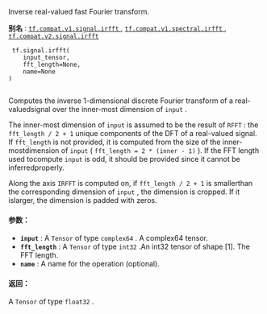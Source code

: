 Inverse real-valued fast Fourier transform.

**别名** : [ `tf.compat.v1.signal.irfft` ](/api_docs/python/tf/signal/irfft), [ `tf.compat.v1.spectral.irfft` ](/api_docs/python/tf/signal/irfft), [ `tf.compat.v2.signal.irfft` ](/api_docs/python/tf/signal/irfft)

```
 tf.signal.irfft(
    input_tensor,
    fft_length=None,
    name=None
)
 
```

Computes the inverse 1-dimensional discrete Fourier transform of a real-valuedsignal over the inner-most dimension of  `input` .

The inner-most dimension of  `input`  is assumed to be the result of  `RFFT` : the `fft_length / 2 + 1`  unique components of the DFT of a real-valued signal. If `fft_length`  is not provided, it is computed from the size of the inner-mostdimension of  `input`  ( `fft_length = 2 * (inner - 1)` ). If the FFT length used tocompute  `input`  is odd, it should be provided since it cannot be inferredproperly.

Along the axis  `IRFFT`  is computed on, if  `fft_length / 2 + 1`  is smallerthan the corresponding dimension of  `input` , the dimension is cropped. If it islarger, the dimension is padded with zeros.

#### 参数：
- **`input`** : A  `Tensor`  of type  `complex64` . A complex64 tensor.
- **`fft_length`** : A  `Tensor`  of type  `int32` .An int32 tensor of shape [1]. The FFT length.
- **`name`** : A name for the operation (optional).


#### 返回：
A  `Tensor`  of type  `float32` .

